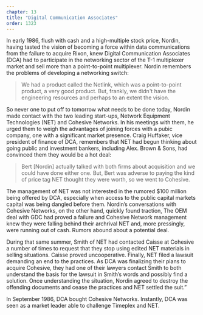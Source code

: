 ```yaml
---
chapter: 13
title: "Digital Communication Associates"
order: 1323
---
```


In early 1986, flush with cash and a high-multiple stock price, Nordin, having tasted the vision of becoming a force within data communications from the failure to acquire Rixon, knew Digital Communication Associates (DCA) had to participate in the networking sector of the T-1 multiplexer market and sell more than a point-to-point multiplexer. Nordin remembers the problems of developing a networking switch:

>We had a product called the Netlink, which was a point-to-point product, a very good product. But, frankly, we didn't have the engineering resources and perhaps to an extent the vision.

So never one to put off to tomorrow what needs to be done today, Nordin made contact with the two leading start-ups, Network Equipment Technologies (NET) and Cohesive Networks. In his meetings with them, he urged them to weigh the advantages of joining forces with a pubic company, one with a significant market presence. Craig Huffaker, vice president of finance of DCA, remembers that NET had begun thinking about going public and investment bankers, including Alex. Brown & Sons, had convinced them they would be a hot deal:

>Bert [Nordin] actually talked with both firms about acquisition and we could have done either one. But, Bert was adverse to paying the kind of price tag NET thought they were worth, so we went to Cohesive.

The management of NET was not interested in the rumored $100 million being offered by DCA, especially when access to the public capital markets capital was being dangled before them. Nordin’s conversations with Cohesive Networks, on the other hand, quickly found traction, The OEM deal with GDC had proved a failure and Cohesive Network management knew they were falling behind their archrival NET and, more pressingly, were running out of cash. Rumors abound about a potential deal.

During that same summer, Smith of NET had contacted Caisse at Cohesive a number of times to request that they stop using edited NET materials in selling situations. Caisse proved uncooperative. Finally, NET filed a lawsuit demanding an end to the practices. As DCA was finalizing their plans to acquire Cohesive, they had one of their lawyers contact Smith to both understand the basis for the lawsuit in Smith’s words and possibly find a solution. Once understanding the situation, Nordin agreed to destroy the offending documents and cease the practices and NET settled the suit.”

In September 1986, DCA bought Cohesive Networks. Instantly, DCA was seen as a market leader able to challenge Timeplex and NET.
